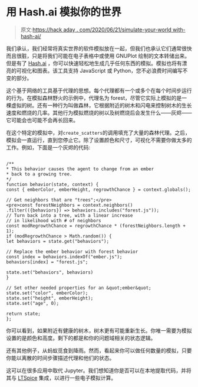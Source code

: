 # 用 Hash.ai 模拟你的世界

> 原文:[https://hack aday . com/2020/06/21/simulate-your-world with-hash-ai/](https://hackaday.com/2020/06/21/simulate-your-world-with-hash-ai/)

我们承认，我们经常将真实世界的软件模拟放在一起，但我们也承认它们通常很快而且很脏，只是将我们可能在电子表格中或使用 GNUPlot 绘制的文本转储出来。但是有了 [Hash.ai](https://hash.ai/) ，你可以快速轻松地生成几乎任何东西的模拟。模拟也将有漂亮的可视化和图表。该工具支持 JavaScript 或 Python，您不必浪费时间编写不变的部分。

这个基于网络的工具基于代理的思想。每个代理都有一个或多个在每个时间步运行的行为。在模拟森林野火的示例中，代理名为 forest，尽管它实际上模拟的是一棵虚拟的树。还有一种行为叫做森林，它根据附近的树木和闪电来控制树木的生长速度和燃烧的几率。其他行为模拟燃烧的树以及树燃烧后会发生什么——灰烬——它可能会也可能不会再长回来。

在这个特定的模拟中，对`create_scatters`的调用填充了大量的森林代理。之后，模拟会一直运行，直到您停止它。除了设置颜色和尺寸，可视化不需要你做太多的工作。例如，下面是一个灰烬的代码:

```

/**
* This behavior causes the agent to change from an ember
* back to a growing tree.
*/
function behavior(state, context) {
const { emberColor, emberHeight, regrowthChance } = context.globals();

// Get neighbors that are "trees";</pre>
<pre>const forestNeighbors = context.neighbors()
.filter(({behaviors}) => behaviors.includes("forest.js"));
// Turn back into a tree, with a linear increase
// in likelihood with # of neighbors
const modRegrowthChance = regrowthChance * (forestNeighbors.length + 1);
if (modRegrowthChance > Math.random()) {
let behaviors = state.get("behaviors");

// Replace the ember behavior with forest behavior
const index = behaviors.indexOf("ember.js");
behaviors[index] = "forest.js";

state.set("behaviors", behaviors)
}

// Set other needed properties for an &quot;ember&quot;
state.set("color", emberColor);
state.set("height", emberHeight);
state.set("age", 0);

return state;
};

```

你可以看到，如果附近有健康的树木，树木更有可能重新生长。你唯一需要为模拟设置的是颜色和高度。剩下的都是和你的问题域相关的状态逻辑。

还有其他例子，从蚂蚁觅食到降雨。然而，看起来你可以做任何数量的模拟，只要你能以离散的时间步骤描述代理和他们的状态。

这可以在很多应用中取代 Jupyter。我们想知道你是否可以在本地提取代码，并将其与 [LTSpice](https://hackaday.com/2019/11/30/circuit-simulation-in-python/) 集成，以进行一些电子模拟计算。